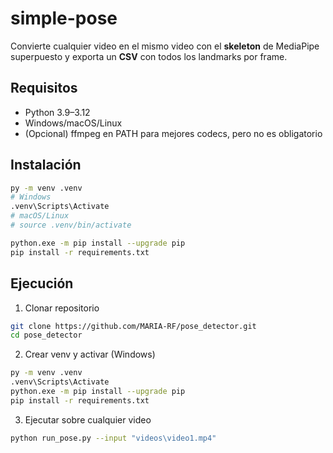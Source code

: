 # simple-pose

Convierte cualquier video en el mismo video con el **skeleton** de MediaPipe superpuesto y exporta un **CSV** con todos los landmarks por frame.

## Requisitos

- Python 3.9–3.12
- Windows/macOS/Linux
- (Opcional) ffmpeg en PATH para mejores codecs, pero no es obligatorio

## Instalación

```bash
py -m venv .venv
# Windows
.venv\Scripts\Activate
# macOS/Linux
# source .venv/bin/activate

python.exe -m pip install --upgrade pip
pip install -r requirements.txt

```
## Ejecución

1) Clonar repositorio
```bash
git clone https://github.com/MARIA-RF/pose_detector.git
cd pose_detector
```
2) Crear venv y activar (Windows)
```bash
py -m venv .venv
.venv\Scripts\Activate
python.exe -m pip install --upgrade pip
pip install -r requirements.txt
```
3) Ejecutar sobre cualquier video
```bash
python run_pose.py --input "videos\video1.mp4"
